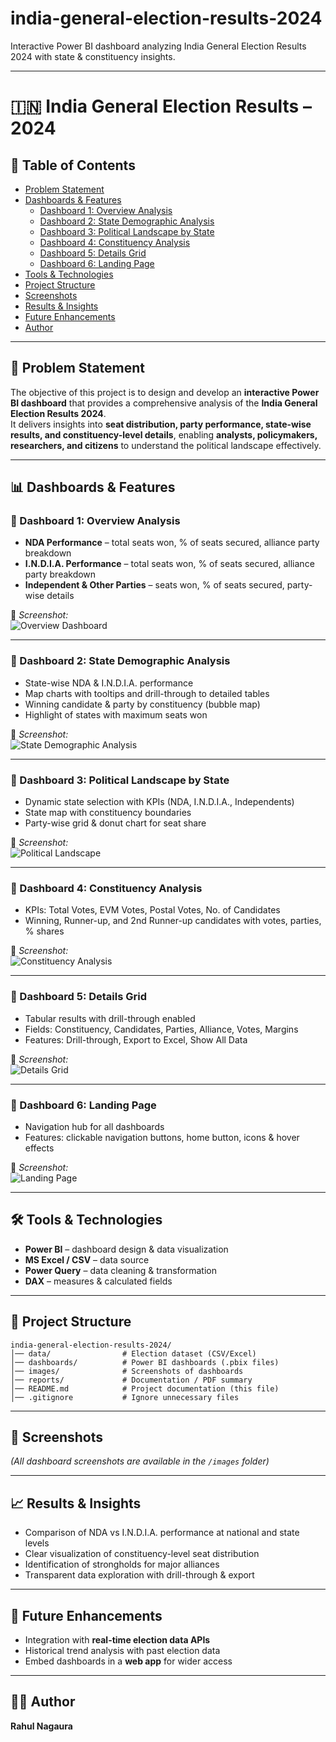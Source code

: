 # india-general-election-results-2024
Interactive Power BI dashboard analyzing India General Election Results 2024 with state &amp; constituency insights.

---

# 🇮🇳 India General Election Results – 2024  

## 📑 Table of Contents  
- [Problem Statement](#-problem-statement)  
- [Dashboards & Features](#-dashboards--features)  
  - [Dashboard 1: Overview Analysis](#-dashboard-1-overview-analysis)  
  - [Dashboard 2: State Demographic Analysis](#-dashboard-2-state-demographic-analysis)  
  - [Dashboard 3: Political Landscape by State](#-dashboard-3-political-landscape-by-state)  
  - [Dashboard 4: Constituency Analysis](#-dashboard-4-constituency-analysis)  
  - [Dashboard 5: Details Grid](#-dashboard-5-details-grid)  
  - [Dashboard 6: Landing Page](#-dashboard-6-landing-page)  
- [Tools & Technologies](#-tools--technologies)  
- [Project Structure](#-project-structure)  
- [Screenshots](#-screenshots)  
- [Results & Insights](#-results--insights)  
- [Future Enhancements](#-future-enhancements)  
- [Author](#-author)  

---

## 📌 Problem Statement  
The objective of this project is to design and develop an **interactive Power BI dashboard** that provides a comprehensive analysis of the **India General Election Results 2024**.  
It delivers insights into **seat distribution, party performance, state-wise results, and constituency-level details**, enabling **analysts, policymakers, researchers, and citizens** to understand the political landscape effectively.  

---

## 📊 Dashboards & Features  

### 🔹 Dashboard 1: Overview Analysis  
- **NDA Performance** – total seats won, % of seats secured, alliance party breakdown  
- **I.N.D.I.A. Performance** – total seats won, % of seats secured, alliance party breakdown  
- **Independent & Other Parties** – seats won, % of seats secured, party-wise details  

📸 *Screenshot:*  
![Overview Dashboard](https://github.com/rahul-nagaura/india-general-election-results-2024/blob/main/images/Screenshot%202025-07-08%20192948.png)  

---

### 🔹 Dashboard 2: State Demographic Analysis  
- State-wise NDA & I.N.D.I.A. performance  
- Map charts with tooltips and drill-through to detailed tables  
- Winning candidate & party by constituency (bubble map)  
- Highlight of states with maximum seats won  

📸 *Screenshot:*  
![State Demographic Analysis](https://github.com/rahul-nagaura/india-general-election-results-2024/blob/main/images/Screenshot%202025-07-08%20193002.png)  

---

### 🔹 Dashboard 3: Political Landscape by State  
- Dynamic state selection with KPIs (NDA, I.N.D.I.A., Independents)  
- State map with constituency boundaries  
- Party-wise grid & donut chart for seat share  

📸 *Screenshot:*  
![Political Landscape](https://github.com/rahul-nagaura/india-general-election-results-2024/blob/main/images/Screenshot%202025-07-08%20193017.png)  

---

### 🔹 Dashboard 4: Constituency Analysis  
- KPIs: Total Votes, EVM Votes, Postal Votes, No. of Candidates  
- Winning, Runner-up, and 2nd Runner-up candidates with votes, parties, % shares  

📸 *Screenshot:*  
![Constituency Analysis](https://github.com/rahul-nagaura/india-general-election-results-2024/blob/main/images/Screenshot%202025-07-08%20193034.png)  

---

### 🔹 Dashboard 5: Details Grid  
- Tabular results with drill-through enabled  
- Fields: Constituency, Candidates, Parties, Alliance, Votes, Margins  
- Features: Drill-through, Export to Excel, Show All Data  

📸 *Screenshot:*  
![Details Grid](https://github.com/rahul-nagaura/india-general-election-results-2024/blob/main/images/Screenshot%202025-07-08%20193046.png)  

---

### 🔹 Dashboard 6: Landing Page  
- Navigation hub for all dashboards  
- Features: clickable navigation buttons, home button, icons & hover effects  

📸 *Screenshot:*  
![Landing Page](https://github.com/rahul-nagaura/india-general-election-results-2024/blob/main/images/Screenshot%202025-07-08%20192854.png)  

---

## 🛠️ Tools & Technologies  
- **Power BI** – dashboard design & data visualization  
- **MS Excel / CSV** – data source  
- **Power Query** – data cleaning & transformation  
- **DAX** – measures & calculated fields  

---

## 📂 Project Structure  
```
india-general-election-results-2024/
│── data/                # Election dataset (CSV/Excel)
│── dashboards/          # Power BI dashboards (.pbix files)
│── images/              # Screenshots of dashboards
│── reports/             # Documentation / PDF summary
│── README.md            # Project documentation (this file)
│── .gitignore           # Ignore unnecessary files

````

---

## 📸 Screenshots  
*(All dashboard screenshots are available in the `/images` folder)*  

---

## 📈 Results & Insights

* Comparison of NDA vs I.N.D.I.A. performance at national and state levels
* Clear visualization of constituency-level seat distribution
* Identification of strongholds for major alliances
* Transparent data exploration with drill-through & export

---

## 🔮 Future Enhancements

* Integration with **real-time election data APIs**
* Historical trend analysis with past election data
* Embed dashboards in a **web app** for wider access

---

## 👨‍💻 Author

**Rahul Nagaura**

